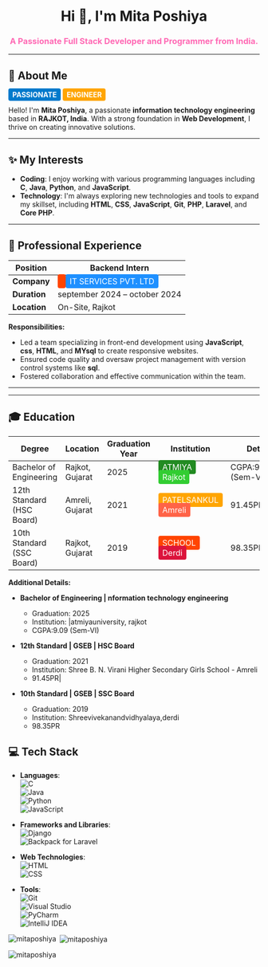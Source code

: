 <h1 align="center">Hi 👋, I'm Mita Poshiya</h1>
<h3 align="center" style="color: #FF69B4;">A Passionate Full Stack Developer and Programmer from India.</h3>

---

<h2>🔎 About Me</h2>

<p>
  <span style="background: #007ACC; color: white; padding: 4px 8px; border-radius: 4px; font-weight: bold;">PASSIONATE</span>
  <span style="background: #FFA500; color: white; padding: 4px 8px; border-radius: 4px; font-weight: bold;">ENGINEER</span>
</p>

Hello! I'm **Mita Poshiya**, a passionate **information technology engineering** based in **RAJKOT, India**. With a strong foundation in **Web Development**, I thrive on creating innovative solutions.

---

<h2>✨ My Interests</h2>

- **Coding**: I enjoy working with various programming languages including **C**, **Java**, **Python**, and **JavaScript**.
- **Technology**: I'm always exploring new technologies and tools to expand my skillset, including **HTML**, **CSS**, **JavaScript**, **Git**, **PHP**, **Laravel**, and **Core PHP**.

---

<h2>💼 Professional Experience</h2>

| Position        | Backend Intern                                    |
|-----------------|-----------------------------------------------------|
| **Company**     | <span style="background: #FF4500; color: white; padding: 4px 8px; border-radius: 4px;"></span> <span style="background: #1E90FF; color: white; padding: 4px 8px; border-radius: 4px;">  IT SERVICES PVT. LTD</span> |
| **Duration**    | september 2024 – october 2024                           |
| **Location**    | On-Site, Rajkot                                |

**Responsibilities:**
- Led a team specializing in front-end development using **JavaScript**, **css**, **HTML**, and **MYsql** to create responsive websites.
- Ensured code quality and oversaw project management with version control systems like **sql**.
- Fostered collaboration and effective communication within the team.

---

---

<h2>🎓 Education</h2>

| Degree                                  | Location              | Graduation Year | Institution                      | Details                       |
|-----------------------------------------|-----------------------|-----------------|----------------------------------|-------------------------------|
| Bachelor of Engineering  | Rajkot, Gujarat   | 2025            | <span style="background: #228B22; color: white; padding: 4px 8px; border-radius: 4px;">ATMIYA</span> <span style="background: #32CD32; color: white; padding: 4px 8px; border-radius: 4px;">Rajkot</span> | CGPA:9.099.04 (Sem-VI)             |
| 12th Standard (HSC Board)              | Amreli, Gujarat       | 2021            | <span style="background: #FFA500; color: white; padding: 4px 8px; border-radius: 4px;">PATELSANKUL</span> <span style="background: #FF6347; color: white; padding: 4px 8px; border-radius: 4px;">Amreli</span> |  91.45PR          |
| 10th Standard (SSC Board)              | Rajkot, Gujarat       | 2019            | <span style="background: #FF4500; color: white; padding: 4px 8px; border-radius: 4px;">SCHOOL</span> <span style="background: #DC143C; color: white; padding: 4px 8px; border-radius: 4px;">Derdi</span> | 98.35PR|           |

**Additional Details:**

- **Bachelor of Engineering | nformation technology engineering**
  - Graduation: 2025
  - Institution: |atmiyauniversity, rajkot
  - CGPA:9.09 (Sem-VI)

- **12th Standard | GSEB | HSC Board**
  - Graduation: 2021
  - Institution: Shree B. N. Virani Higher Secondary Girls School - Amreli 
  -  91.45PR|

- **10th Standard | GSEB | SSC Board**
  - Graduation: 2019
  - Institution:  Shreevivekanandvidhyalaya,derdi
  - 98.35PR

## 💻 Tech Stack

- **Languages**:  
  ![C](https://img.shields.io/badge/-C-00599C?style=flat&logo=c&logoColor=white)  
  ![Java](https://img.shields.io/badge/-Java-007396?style=flat&logo=java&logoColor=white)  
  ![Python](https://img.shields.io/badge/-Python-3776AB?style=flat&logo=python&logoColor=white)  
  ![JavaScript](https://img.shields.io/badge/-JavaScript-F7DF1E?style=flat&logo=javascript&logoColor=black)  

- **Frameworks and Libraries**:   
  ![Django](https://img.shields.io/badge/-Django-092E20?style=flat&logo=django&logoColor=white)  
  ![Backpack for Laravel](https://img.shields.io/badge/-Backpack%20for%20Laravel-FF2D20?style=flat&logo=laravel&logoColor=white)  

- **Web Technologies**:  
  ![HTML](https://img.shields.io/badge/-HTML5-E34F26?style=flat&logo=html5&logoColor=white)  
  ![CSS](https://img.shields.io/badge/-CSS3-1572B6?style=flat&logo=css3&logoColor=white)  

- **Tools**:  
  ![Git](https://img.shields.io/badge/-Git-F05032?style=flat&logo=git&logoColor=white)  
  ![Visual Studio](https://img.shields.io/badge/-Visual%20Studio-5C2D91?style=flat&logo=visual-studio&logoColor=white)  
  ![PyCharm](https://img.shields.io/badge/-PyCharm-000000?style=flat&logo=pycharm&logoColor=white)  
  ![IntelliJ IDEA](https://img.shields.io/badge/-IntelliJ%20IDEA-000000?style=flat&logo=intellij-idea&logoColor=white)

<p><img align="left" src="https://github-readme-stats.vercel.app/api/top-langs?username=mitaposhiya&show_icons=true&locale=en&layout=compact" alt="mitaposhiya" /></p>

<p>&nbsp;<img align="center" src="https://github-readme-stats.vercel.app/api?username=mitaposhiya&show_icons=true&locale=en" alt="mitaposhiya" /></p>

<p><img align="center" src="https://github-readme-streak-stats.herokuapp.com/?user=mitaposhiya&" alt="mitaposhiya" /></p>

